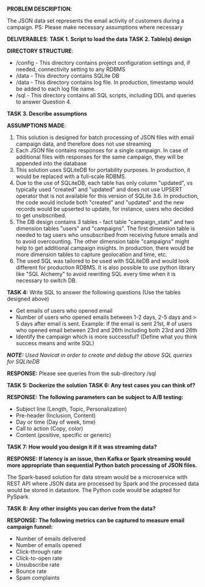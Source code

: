 <b>PROBLEM DESCRIPTION</b>:

The JSON data set represents the email activity of customers during a campaign.
PS: Please make necessary assumptions where necessary 

<b>DELIVERABLES</b>:
<b>TASK 1. Script to load the data</b>
<b>TASK 2. Table(s) design </b>

<b>DIRECTORY STRUCTURE</b>:

- /config - This directory contains project configuration settings and, if needed, connectivity setting to any RDBMS
- /data - This directory contains SQLite DB
- /data - This directory contains log file. In production, timestamp would be added to each log file name.
- /sql - This directory contains all SQL scripts, including DDL and queries to answer Question 4.


<b>TASK 3. Describe assumptions</b>

<b>ASSUMPTIONS MADE</b>:
1) This solution is designed for batch processing of JSON files with email campaign data, and therefore does not use streaming
2) Each JSON file contains responses for a single campaign. In case of additional files with responses for the same campaign, they will be appended into the database
3) This solution uses SQLiteDB for portability purposes. In production, it would be replaced with a full-scale RDBMS.
4) Due to the use of SQLiteDB, each table has only column "updated", vs typically used "created" and "updated" and does not use UPSERT operator that is not available for this version of SQLite 3.6. In production, the code would include both "created" and "updated" and the new records would be upserted to update, for instance, users who decided to get unsibscribed.
5) The DB design contains 3 tables - fact table "campaign_stats" and two dimension tables "users" and "campaigns". The first dimension table is needed to tag users who unsubscribed from receiving future emails and to avoid overcounting. The other dimension table "campaigns" might help to get additional campaign insights. In production, there would be more dimension tables to capture geolocation and time, etc.
6) The used SQL was tailored to be used with SQLiteDB and would look different for production RDBMS. It is also possible to use python library like "SQL Alchemy" to avoid rewriting SQL every time when it is necessary to switch DB.

<b>TASK 4:</b>
Write SQL to answer the following questions (Use the tables designed above) 
   - Get emails of users who opened email
   - Number of users who opened emails between 1-2 days, 2-5 days and > 5 days after email is sent. Example: If the email is sent 21st, # of users who opened email between 23rd and 26th including both 23rd and 26th
   - Identify the campaign which is more successful? (Define what you think success means and write SQL) 


<i><b>NOTE:</b> Used Navicat in order to create and debug the above SQL queries for SQLiteDB</i>
  
  
   <b>RESPONSE:</b>
   Please see queries from the sub-directory /sql
   
<b>TASK 5: Dockerize the solution</b>
<b>TASK 6: Any test cases you can think of?</b>

<b>RESPONSE: The following parameters can be subject to A/B testing:</b>

-	Subject line (Length, Topic, Personalization)
-	Pre-header (Inclusion, Content)
-	Day or time (Day of week, time)
-	Call to action (Copy, color)
-	Content (positive, specific or generic)

<b>TASK 7: How would you design it if it was streaming data?</b>

<b>RESPONSE: If latency is an issue, then Kafka or Spark streaming would more appropriate than sequential Python batch processing of JSON files.</b>

The Spark-based solution for data stream would be a microservice with REST API where JSON data are processed by Spark and the processed data would be stored in datastore.
The Python code would be adapted for PySpark.

<b>TASK 8: Any other insights you can derive from the data? </b>

<b>RESPONSE: The following metrics can be captured to measure email campaign funnel:</b>
- Number of emails delivered
- Number of emails opened
- Click-through rate
- Click-to-open rate
- Unsubscribe rate
- Bounce rate
- Spam complaints 





